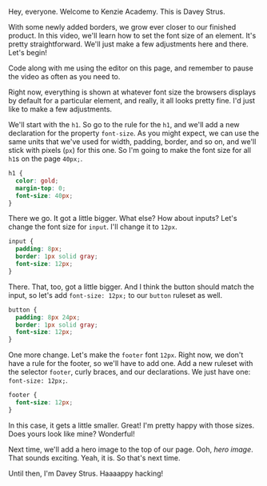 Hey, everyone. Welcome to Kenzie Academy. This is Davey Strus.

With some newly added borders, we grow ever closer to our finished product. In this video, we'll learn how to set the font size of an element. It's pretty straightforward. We'll just make a few adjustments here and there. Let's begin!

Code along with me using the editor on this page, and remember to pause the video as often as you need to.

Right now, everything is shown at whatever font size the browsers displays by default for a particular element, and really, it all looks pretty fine. I'd just like to make a few adjustments.

We'll start with the `h1`. So go to the rule for the `h1`, and we'll add a new declaration for the property `font-size`. As you might expect, we can use the same units that we've used for width, padding, border, and so on, and we'll stick with pixels (`px`) for this one. So I'm going to make the font size for all `h1`s on the page `40px;`.

```css
h1 {
  color: gold;
  margin-top: 0;
  font-size: 40px;
}
```

There we go. It got a little bigger. What else? How about inputs? Let's change the font size for `input`. I'll change it to `12px`.

```css
input {
  padding: 8px;
  border: 1px solid gray;
  font-size: 12px;
}
```

There. That, too, got a little bigger. And I think the button should match the input, so let's add `font-size: 12px;` to our `button` ruleset as well.

```css
button {
  padding: 8px 24px;
  border: 1px solid gray;
  font-size: 12px;
}
```

One more change. Let's make the `footer` font `12px`. Right now, we don't have a rule for the footer, so we'll have to add one. Add a new ruleset with the selector `footer`, curly braces, and our declarations. We just have one: `font-size: 12px;`.

```css
footer {
  font-size: 12px;
}
```

In this case, it gets a little smaller. Great! I'm pretty happy with those sizes. Does yours look like mine? Wonderful!

Next time, we'll add a hero image to the top of our page. Ooh, _hero image_. That sounds exciting. Yeah, it is. So that's next time.

Until then, I'm Davey Strus. Haaaappy hacking!
